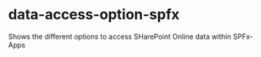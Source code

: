 # data-access-option-spfx
Shows the different options to access SHarePoint Online data within SPFx-Apps
